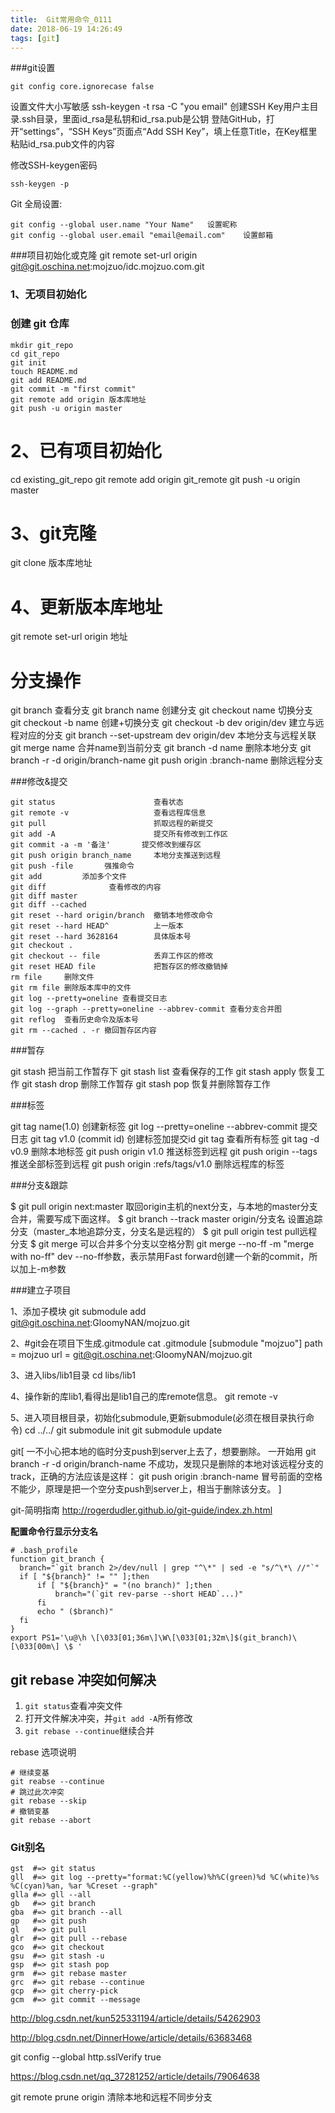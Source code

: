 ```yaml
---
title:  Git常用命令_0111
date: 2018-06-19 14:26:49
tags: [git]
---
```



###git设置

```
git config core.ignorecase false
```
设置文件大小写敏感
ssh-keygen -t rsa -C "you email"	创建SSH Key用户主目录.ssh目录，里面id_rsa是私钥和id_rsa.pub是公钥
登陆GitHub，打开“settings”，“SSH Keys”页面点“Add SSH Key”，填上任意Title，在Key框里粘贴id_rsa.pub文件的内容

修改SSH-keygen密码

    ssh-keygen -p

Git 全局设置:

    git config --global user.name "Your Name"	设置昵称
    git config --global user.email "email@email.com"	设置邮箱
    
###项目初始化或克隆
git remote set-url origin git@git.oschina.net:mojzuo/idc.mojzuo.com.git

### 1、无项目初始化
### 创建 git 仓库

```
mkdir git_repo
cd git_repo
git init
touch README.md
git add README.md
git commit -m "first commit"
git remote add origin 版本库地址
git push -u origin master
```
# 2、已有项目初始化
cd existing_git_repo
git remote add origin git_remote
git push -u origin master

# 3、git克隆
git clone 版本库地址

# 4、更新版本库地址
git remote set-url origin 地址

# 分支操作

git branch		查看分支
git branch name		创建分支
git checkout name 	切换分支
git checkout -b name 	创建+切换分支
git checkout -b dev origin/dev	建立与远程对应的分支
git branch --set-upstream dev origin/dev   本地分支与远程关联
git merge name 		合并name到当前分支
git branch -d name	删除本地分支
git branch -r -d origin/branch-name
git push origin :branch-name 删除远程分支

###修改&提交

```
git status 						查看状态
git remote -v					查看远程库信息
git pull 						抓取远程的新提交
git add -A 						提交所有修改到工作区
git commit -a -m '备注'  		提交修改到缓存区
git push origin branch_name  	本地分支推送到远程
git push -file       强推命令
git add		    添加多个文件
git diff 	          查看修改的内容
git diff master
git diff --cached
git reset --hard origin/branch 	撤销本地修改命令
git reset --hard HEAD^			上一版本
git reset --hard 3628164 		具体版本号
git checkout .
git checkout -- file  			丢弃工作区的修改
git reset HEAD file   			把暂存区的修改撤销掉
rm file 	删除文件
git rm file	删除版本库中的文件
git log	--pretty=oneline 查看提交日志
git log --graph --pretty=oneline --abbrev-commit 查看分支合并图
git reflog	查看历史命令及版本号
git rm --cached . -r 撤回暂存区内容
```

###暂存

git stash		把当前工作暂存下
git stash list	查看保存的工作
git stash apply	恢复工作
git stash drop	删除工作暂存
git stash pop	恢复并删除暂存工作

###标签

git tag name(1.0) 创建新标签
git log --pretty=oneline --abbrev-commit 提交日志
git tag v1.0 (commit id)  创建标签加提交id
git tag		查看所有标签
git tag -d v0.9   删除本地标签
git push origin v1.0 	推送标签到远程
git push origin --tags	推送全部标签到远程
git push origin :refs/tags/v1.0      删除远程库的标签

###分支&跟踪

$ git pull origin next:master					取回origin主机的next分支，与本地的master分支合并，需要写成下面这样。
$ git branch --track master origin/分支名			设置追踪分支（master_本地追踪分支，分支名是远程的）
$ git pull origin test							pull远程分支
$ git merge 可以合并多个分支以空格分割
git merge --no-ff -m "merge with no-ff" dev     --no-ff参数，表示禁用Fast forward创建一个新的commit，所以加上-m参数

###建立子项目

1、添加子模块
git submodule add git@git.oschina.net:GloomyNAN/mojzuo.git

2、#git会在项目下生成.gitmodule
cat .gitmodule
[submodule "mojzuo"]
	path = mojzuo
	url = git@git.oschina.net:GloomyNAN/mojzuo.git

3、进入libs/lib1目录
cd libs/lib1

4、操作新的库lib1,看得出是lib1自己的库remote信息。
git remote -v

5、进入项目根目录，初始化submodule,更新submodule(必须在根目录执行命令)
cd ../../
git submodule init
git submodule update


git[
	一不小心把本地的临时分支push到server上去了，想要删除。
	一开始用
	git branch -r -d origin/branch-name
	不成功，发现只是删除的本地对该远程分支的track，正确的方法应该是这样：
	git push origin :branch-name
	冒号前面的空格不能少，原理是把一个空分支push到server上，相当于删除该分支。
]

git-简明指南 http://rogerdudler.github.io/git-guide/index.zh.html


**配置命令行显示分支名**

```
# .bash_profile
function git_branch {
  branch="`git branch 2>/dev/null | grep "^\*" | sed -e "s/^\*\ //"`"
  if [ "${branch}" != "" ];then
      if [ "${branch}" = "(no branch)" ];then
          branch="(`git rev-parse --short HEAD`...)"
      fi
      echo " ($branch)"
  fi
}
export PS1='\u@\h \[\033[01;36m\]\W\[\033[01;32m\]$(git_branch)\[\033[00m\] \$ '

```

## git rebase 冲突如何解决

1. `git status`查看冲突文件
2. 打开文件解决冲突，并`git add -A`所有修改
3. `git rebase --continue`继续合并

rebase 选项说明

```
# 继续变基
git reabse --continue
# 跳过此次冲突
git rebase --skip
# 撤销变基
git rebase --abort
```


###  Git别名

```
gst  #=> git status
gll  #=> git log --pretty="format:%C(yellow)%h%C(green)%d %C(white)%s %C(cyan)%an, %ar %Creset --graph"
glla #=> gll --all
gb   #=> git branch
gba  #=> git branch --all
gp   #=> git push
gl   #=> git pull
glr  #=> git pull --rebase
gco  #=> git checkout
gsu  #=> git stash -u
gsp  #=> git stash pop
grm  #=> git rebase master
grc  #=> git rebase --continue
gcp  #=> git cherry-pick
gcm  #=> git commit --message
```

http://blog.csdn.net/kun525331194/article/details/54262903

http://blog.csdn.net/DinnerHowe/article/details/63683468

 git config --global http.sslVerify true

https://blog.csdn.net/qq_37281252/article/details/79064638

git remote prune origin 清除本地和远程不同步分支

